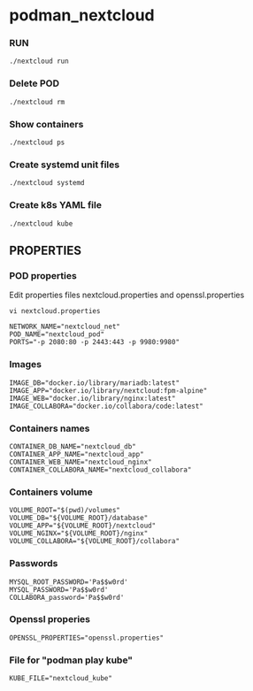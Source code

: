 # podman_nextcloud

### RUN
```
./nextcloud run
```
###  Delete POD
```
./nextcloud rm
```
### Show containers
```
./nextcloud ps
```
### Create systemd unit files
```
./nextcloud systemd
```
### Create k8s YAML file
```
./nextcloud kube
```
## PROPERTIES
### POD properties
Edit properties files nextcloud.properties and openssl.properties
```shell
vi nextcloud.properties
```
```
NETWORK_NAME="nextcloud_net"
POD_NAME="nextcloud_pod"
PORTS="-p 2080:80 -p 2443:443 -p 9980:9980"
```
### Images
```
IMAGE_DB="docker.io/library/mariadb:latest"
IMAGE_APP="docker.io/library/nextcloud:fpm-alpine"
IMAGE_WEB="docker.io/library/nginx:latest"
IMAGE_COLLABORA="docker.io/collabora/code:latest"
```
### Containers names
```
CONTAINER_DB_NAME="nextcloud_db"
CONTAINER_APP_NAME="nextcloud_app"
CONTAINER_WEB_NAME="nextcloud_nginx"
CONTAINER_COLLABORA_NAME="nextcloud_collabora"
```
### Containers volume
```
VOLUME_ROOT="$(pwd)/volumes"
VOLUME_DB="${VOLUME_ROOT}/database"
VOLUME_APP="${VOLUME_ROOT}/nextcloud"
VOLUME_NGINX="${VOLUME_ROOT}/nginx"
VOLUME_COLLABORA="${VOLUME_ROOT}/collabora"
```
### Passwords 
```
MYSQL_ROOT_PASSWORD='Pa$$w0rd'
MYSQL_PASSWORD='Pa$$w0rd'
COLLABORA_password='Pa$$w0rd'
```
### Openssl properies
```
OPENSSL_PROPERTIES="openssl.properties"
```
### File for "podman play kube"
```
KUBE_FILE="nextcloud_kube"
```

